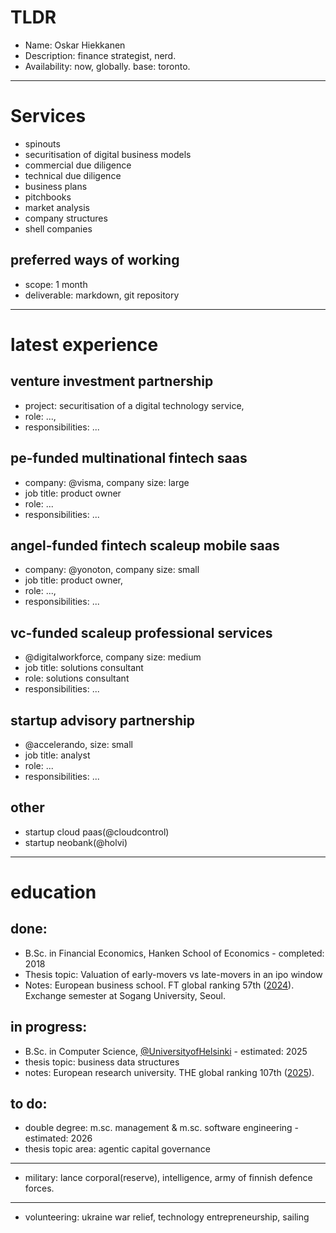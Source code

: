 # TLDR
- Name: Oskar Hiekkanen
- Description: finance strategist, nerd.
- Availability: now, globally. base: toronto.

***
# Services
- spinouts
- securitisation of digital business models
- commercial due diligence
- technical due diligence
- business plans
- pitchbooks
- market analysis
- company structures
- shell companies

## preferred ways of working
- scope: 1 month
- deliverable: markdown, git repository


***

# latest experience

## venture investment partnership
- project: securitisation of a digital technology service,
- role: ...,
- responsibilities: ... 

## pe-funded multinational fintech saas
- company: @visma, company size: large
- job title: product owner
- role: ...
- responsibilities: ... 

## angel-funded fintech scaleup mobile saas
- company: @yonoton, company size: small
- job title: product owner,
- role: ...,
- responsibilities: ... 

## vc-funded scaleup professional services
- @digitalworkforce, company size: medium
- job title: solutions consultant
- role: solutions consultant
- responsibilities: ... 

## startup advisory partnership
- @accelerando, size: small
- job title: analyst
- role: ...
- responsibilities: ...

## other
- startup cloud paas(@cloudcontrol)
- startup neobank(@holvi)
***
# education

## done:
- B.Sc. in Financial Economics, Hanken School of Economics - completed: 2018
- Thesis topic: Valuation of early-movers vs late-movers in an ipo window
- Notes: European business school. FT global ranking 57th ([2024](https://rankings.ft.com/schools/498/hanken-school-of-economics/rankings/2961/masters-in-management-2024/ranking-data)). Exchange semester at Sogang University, Seoul.

## in progress:
- B.Sc. in Computer Science, [@UniversityofHelsinki](https://github.com/UniversityofHelsinki) - estimated: 2025
- thesis topic: business data structures
- notes: European research university. THE global ranking 107th ([2025](https://www.timeshighereducation.com/world-university-rankings/university-helsinki)).

## to do:
- double degree: m.sc. management & m.sc. software engineering - estimated: 2026
- thesis topic area: agentic capital governance

***


- military: lance corporal(reserve), intelligence, army of finnish defence forces.
*** 
- volunteering: ukraine war relief, technology entrepreneurship, sailing
